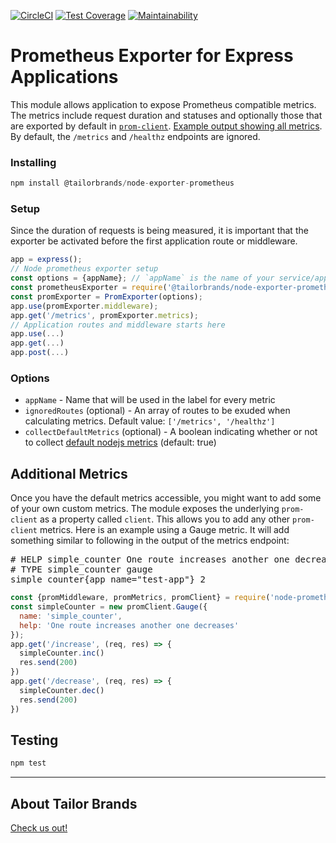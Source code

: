 [![CircleCI](https://circleci.com/gh/TailorBrands/node-exporter-prometheus/tree/master.svg?style=svg&circle-token=e881d8475dd8dfab8c6bc695ef84a2677e04443b)](https://circleci.com/gh/TailorBrands/node-exporter-prometheus/tree/master)
[![Test Coverage](https://api.codeclimate.com/v1/badges/eb78a8090d08e3c3bd63/test_coverage)](https://codeclimate.com/repos/5bfc1fbbe40b610285001d18/test_coverage)
[![Maintainability](https://api.codeclimate.com/v1/badges/eb78a8090d08e3c3bd63/maintainability)](https://codeclimate.com/repos/5bfc1fbbe40b610285001d18/maintainability)

# Prometheus Exporter for Express Applications

This module allows application to expose Prometheus compatible metrics. The metrics include request duration and statuses and optionally those that are
exported by default in [`prom-client`](https://github.com/siimon/prom-client). [Example output showing all metrics](./examples/output.txt).
By default, the `/metrics` and `/healthz` endpoints are ignored.

### Installing

```js
npm install @tailorbrands/node-exporter-prometheus
```

### Setup

Since the duration of requests is being measured, it is important that the exporter be activated before the first application route or middleware.

```js
app = express();
// Node prometheus exporter setup
const options = {appName}; // `appName` is the name of your service/application
const prometheusExporter = require('@tailorbrands/node-exporter-prometheus')
const promExporter = PromExporter(options);
app.use(promExporter.middleware);
app.get('/metrics', promExporter.metrics);
// Application routes and middleware starts here
app.use(...)
app.get(...)
app.post(...)
```

### Options

- `appName`                             - Name that will be used in the label for every metric
- `ignoredRoutes` (optional)            - An array of routes to be exuded when calculating metrics. Default value: `['/metrics', '/healthz']`
- `collectDefaultMetrics` (optional)    - A boolean indicating whether or not to collect [default nodejs metrics](https://github.com/siimon/prom-client/#default-metrics) (default: true)

## Additional Metrics

Once you have the default metrics accessible, you might want to add some of your own custom metrics.  The module exposes the underlying `prom-client` as a property called `client`.  This allows you to add any other `prom-client` metrics.
Here is an example using a Gauge metric. It will add something similar to following in the output of the metrics endpoint:
<pre>
# HELP simple_counter One route increases another one decreases
# TYPE simple_counter gauge
simple_counter{app_name="test-app"} 2
</pre>

```js
const {promMiddleware, promMetrics, promClient} = require('node-prometheus-exporter')({ appName });
const simpleCounter = new promClient.Gauge({
  name: 'simple_counter',
  help: 'One route increases another one decreases'
});
app.get('/increase', (req, res) => {
  simpleCounter.inc()
  res.send(200)
})
app.get('/decrease', (req, res) => {
  simpleCounter.dec()
  res.send(200)
})
```

## Testing

```js
npm test
```

---

## About Tailor Brands
[Check us out!](https://www.tailorbrands.com)

